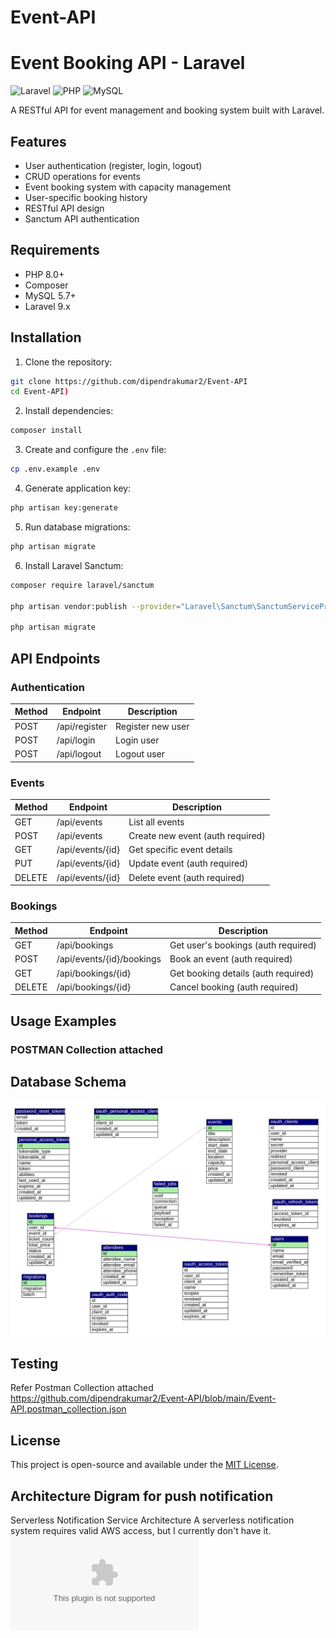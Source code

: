 # Event-API
# Event Booking API - Laravel

![Laravel](https://img.shields.io/badge/Laravel-FF2D20?style=for-the-badge&logo=laravel&logoColor=white)
![PHP](https://img.shields.io/badge/PHP-777BB4?style=for-the-badge&logo=php&logoColor=white)
![MySQL](https://img.shields.io/badge/MySQL-005C84?style=for-the-badge&logo=mysql&logoColor=white)

A RESTful API for event management and booking system built with Laravel.

## Features

- User authentication (register, login, logout)
- CRUD operations for events
- Event booking system with capacity management
- User-specific booking history
- RESTful API design
- Sanctum API authentication

## Requirements

- PHP 8.0+
- Composer
- MySQL 5.7+
- Laravel 9.x

## Installation

1. Clone the repository:
```bash
git clone https://github.com/dipendrakumar2/Event-API
cd Event-API)
```

2. Install dependencies:
```bash
composer install
```

3. Create and configure the `.env` file:
```bash
cp .env.example .env
```

4. Generate application key:
```bash
php artisan key:generate
```

5. Run database migrations:
```bash
php artisan migrate
```

6. Install Laravel Sanctum:
```bash
composer require laravel/sanctum

php artisan vendor:publish --provider="Laravel\Sanctum\SanctumServiceProvider"

php artisan migrate

```

## API Endpoints

### Authentication

| Method | Endpoint       | Description          |
|--------|---------------|----------------------|
| POST   | /api/register | Register new user    |
| POST   | /api/login    | Login user           |
| POST   | /api/logout   | Logout user          |

### Events

| Method | Endpoint      | Description                     |
|--------|--------------|----------------------------------|
| GET    | /api/events  | List all events                 |
| POST   | /api/events  | Create new event (auth required) |
| GET    | /api/events/{id} | Get specific event details    |
| PUT    | /api/events/{id} | Update event (auth required)  |
| DELETE | /api/events/{id} | Delete event (auth required)  |

### Bookings

| Method | Endpoint                      | Description                          |
|--------|-------------------------------|--------------------------------------|
| GET    | /api/bookings                 | Get user's bookings (auth required)  |
| POST   | /api/events/{id}/bookings     | Book an event (auth required)        |
| GET    | /api/bookings/{id}            | Get booking details (auth required)  |
| DELETE | /api/bookings/{id}            | Cancel booking (auth required)       |

## Usage Examples

### POSTMAN Collection attached
## Database Schema

![Database Schema](event_db.svg)

## Testing

Refer Postman Collection attached https://github.com/dipendrakumar2/Event-API/blob/main/Event-API.postman_collection.json

## License

This project is open-source and available under the [MIT License](LICENSE).

## Architecture Digram for  push notification
Serverless Notification Service Architecture 
A serverless notification system requires valid AWS access, but I currently don't have it.
![Architecture Digram](https://github.com/dipendrakumar2/Event-API/blob/main/Architecture-digram-Push-Notification.docx)
